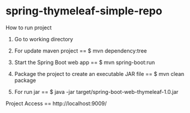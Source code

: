# spring-thymeleaf-simple-repo

How to run project

1. Go to working directory

2. For update maven project ==  $ mvn dependency:tree

3. Start the Spring Boot web app == $ mvn spring-boot:run   

4.  Package the project to create an executable JAR file  == $ mvn clean package   

5. For run jar  ==  $ java -jar target/spring-boot-web-thymeleaf-1.0.jar     

Project Access ==  http://localhost:9009/
